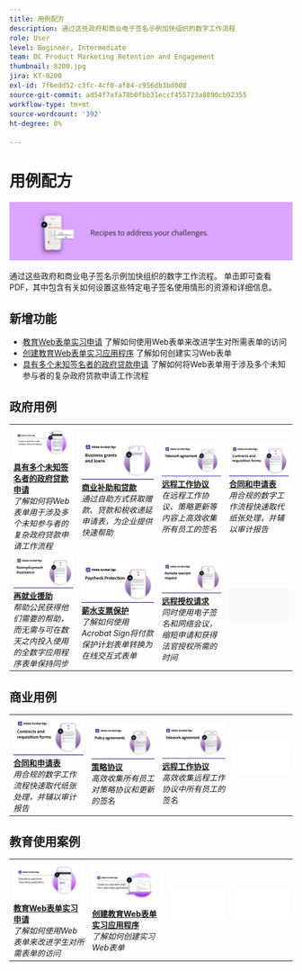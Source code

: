 ```yaml
---
title: 用例配方
description: 通过这些政府和商业电子签名示例加快组织的数字工作流程
role: User
level: Beginner, Intermediate
team: DC Product Marketing Retention and Engagement
thumbnail: 8200.jpg
jira: KT-8200
exl-id: 7f6edd52-c3fc-4cf0-af84-c956db3bd008
source-git-commit: ad54f7afa78b0fbb31eccf455723a8890cb92355
workflow-type: tm+mt
source-wordcount: '392'
ht-degree: 0%

---
```


# 用例配方

![用例横幅](../assets/Hero-Recipe.png)

通过这些政府和商业电子签名示例加快组织的数字工作流程。 单击即可查看PDF，其中包含有关如何设置这些特定电子签名使用情形的资源和详细信息。

## 新增功能

* [教育Web表单实习申请](usecase-edu-intern.md)
了解如何使用Web表单来改进学生对所需表单的访问
* [创建教育Web表单实习应用程序](usecase-edu-intern-create.md)
了解如何创建实习Web表单
* [具有多个未知签名者的政府贷款申请](webform-multiple-signers.md)
了解如何将Web表单用于涉及多个未知参与者的复杂政府贷款申请工作流程

## 政府用例

<table style="table-layout:fixed">
<tr>
  <td>
    <a href="webform-multiple-signers.md">
      <img alt="具有多个未知签名者的政府贷款申请" src="../assets/Web-form-unknown.png" />
    </a>
    <div>
    <a href="webform-multiple-signers.md"><strong>具有多个未知签名者的政府贷款申请</strong></a>
    </div>
    <em>了解如何将Web表单用于涉及多个未知参与者的复杂政府贷款申请工作流程</em>
    <br>
  </td> 
  <td>
    <a href="usecasegovgrants.md">
      <img alt="商业补助和贷款" src="../assets/UC_Business.png" />
    </a>
    <div>
    <a href="usecasegovgrants.md"><strong>商业补助和贷款</strong></a>
    </div>
    <em>通过自助方式获取赠款、贷款和税收递延申请表，为企业提供快速帮助</em>
    <br>
  </td> 
  <td>
    <a href="usecasegovtelework.md">
      <img alt="远程工作协议" src="../assets/UC_MegasignR.png" />
    </a>
    <div>
    <a href="usecasegovtelework.md"><strong>远程工作协议</strong></a>
    </div>
    <em>在远程工作协议、策略更新等内容上高效收集所有员工的签名</em>
    <br>
  </td>
  <td>
    <a href="usecasegovcontracts.md">
      <img alt="合同和申请表" src="../assets/UC_WorkflowR.png" />
    </a>
    <div>
    <a href="usecasegovcontracts.md"><strong>合同和申请表</strong></a>
    </div>
    <em>用合规的数字工作流程快速取代纸张处理，并辅以审计报告</em>
    <br>
  </td>
</tr>
<tr>
 <td>
    <a href="usecasegovreemployment.md">
      <img alt="再就业援助" src="../assets/UC_WebformsR.png" />
    </a>
    <div>
    <a href="usecasegovreemployment.md"><strong>再就业援助</strong></a>
    </div>
    <em>帮助公民获得他们需要的帮助，而无需与可在数天之内投入使用的全数字应用程序表单保持同步</em>
    <br>
  </td>
  <td>
    <a href="usecasegovpaycheck.md">
      <img alt="薪水支票保护" src="../assets/UC_PaycheckProtectionR.png" />
    </a>
    <div>
    <a href="usecasegovpaycheck.md"><strong>薪水支票保护</strong></a>
    </div>
    <em>了解如何使用Acrobat Sign将付款保护计划表单转换为在线交互式表单</em>
    <br>
  </td>
  <td>
    <a href="usecasegovremote.md">
      <img alt="远程授权请求" src="../assets/UC_Remote_WarrantR.png" />
    </a>
    <div>
    <a href="usecasegovremote.md"><strong>远程授权请求</strong></a>
    </div>
    <em>同时使用电子签名和网络会议，缩短申请和获得法官授权所需的时间</em>
    <br>
  </td>
  <td>
    <img alt="间隔条" src="../assets/Grayspacer.png" />
    <div>
    <br>
  </td>
</tr>
</table>

## 商业用例

<table style="table-layout:fixed">
<tr>
  <td>
    <a href="usecasecomcontracts.md">
      <img alt="合同和申请表" src="../assets/UC_WorkflowR.png" />
    </a>
    <div>
    <a href="usecasecomcontracts.md"><strong>合同和申请表</strong></a>
    </div>
    <em>用合规的数字工作流程快速取代纸张处理，并辅以审计报告</em>
    <br>
  </td> 
  <td>
    <a href="usecasecompolicy.md">
      <img alt="策略协议" src="../assets/UC_Policy.png" />
    </a>
    <div>
    <a href="usecasecompolicy.md"><strong>策略协议</strong></a>
    </div>
    <em>高效收集所有员工对策略协议和更新的签名</em>
    <br>
  </td>
  <td>
    <a href="usecasecomtelework.md">
      <img alt="远程工作协议" src="../assets/UC_MegasignR.png" />
    </a>
    <div>
    <a href="usecasecomtelework.md"><strong>远程工作协议</strong></a>
    </div>
    <em>高效收集远程工作协议中所有员工的签名</em>
    <br>
  </td>
  <td>
    <img alt="间隔条" src="../assets/Whitespacer.png" />
    <div>
    <br>
  </td>
</tr>
</table>

## 教育使用案例

<table style="table-layout:fixed">
<tr>
  <td>
    <a href="usecase-edu-intern.md">
      <img alt="教育Web表单实习申请" src="../assets/Webform-internship.png" />
    </a>
    <div>
    <a href="usecase-edu-intern.md"><strong>教育Web表单实习申请</strong></a>
    </div>
    <em>了解如何使用Web表单来改进学生对所需表单的访问</em>
    <br>
  </td> 
  <td>
    <a href="usecase-edu-intern-create.md">
      <img alt="创建教育Web表单实习应用程序" src="../assets/Webform-internship-create.png" />
    </a>
    <div>
    <a href="usecase-edu-intern-create.md"><strong>创建教育Web表单实习应用程序</strong></a>
    </div>
    <em>了解如何创建实习Web表单</em>
    <br>
  </td> 
  <td>
    <img alt="间隔条" src="../assets/Whitespacer.png" />
    <div>
    <br>
  </td>
  <td>
    <img alt="间隔条" src="../assets/Whitespacer.png" />
    <div>
    <br>
  </td>
</tr>
</table>

